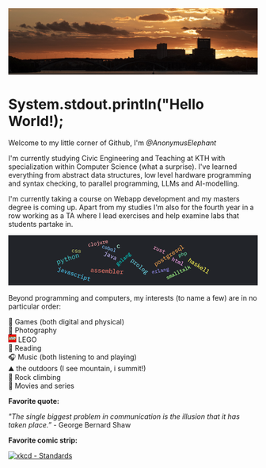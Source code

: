 <img src="./public/Sthlm kungsholmen001-20084.jpg"/>

<h1>System.stdout.println("Hello World!);</h1>

Welcome to my little corner of Github, I'm _@AnonymusElephant_

I'm currently studying Civic Engineering and Teaching at KTH with specialization within Computer Science (what a surprise). I've learned everything from abstract data structures, low level hardware programming and syntax checking, to parallel programming, LLMs and AI-modelling.

I'm currently taking a course on Webapp development and my masters degree is coming up. Apart from my studies I'm also for the fourth year in a row working as a TA where I lead exercises and help examine labs that students partake in.

<img src="./public/snapshot-1732619312186.png"/>

Beyond programming and computers, my interests (to name a few) are in no particular order:

🎲 Games (both digital and physical) <br/>
📸 Photography <br/>
![Lego Logo](./public/LEGO_logo.png) LEGO <br/>
📖 Reading <br/>
🎧 Music (both listening to and playing) <br/>
⛰️ the outdoors (I see mountain, i summit!) <br/>
🧗 Rock climbing <br/>
🍿 Movies and series <br/>

**Favorite quote:**

_"The single biggest problem in communication is the illusion that it has taken place.”_ - George Bernard Shaw

**Favorite comic strip:**

[![xkcd - Standards](https://imgs.xkcd.com/comics/standards.png)](https://xkcd.com/927/)
